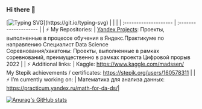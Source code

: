 ### Hi there 👋

<!--
**Madssen/Madssen** is a ✨ _special_ ✨ repository because its `README.md` (this file) appears on your GitHub profile.

Here are some ideas to get you started:

- 🔭 I’m currently working on ...
- 🌱 I’m currently learning ...
- 👯 I’m looking to collaborate on ...
- 🤔 I’m looking for help with ...
- 💬 Ask me about ...
- 📫 How to reach me: ...
- 😄 Pronouns: ...
- ⚡ Fun fact: ...
-->
<!---Пример кода-->
[![Typing SVG](https://readme-typing-svg.herokuapp.com?color=%2336BCF7&lines=My+data+science+journey:)](https://git.io/typing-svg)
|   | | 
| :-------------------- | :-------------------- |
| ⚡ My Repositories: | [Yandex Projects](https://github.com/Madssen/Yandex_Practicum.git): Проекты, выполненные в процессе обучения в Яндекс.Практикуме по направлению Специалист Data Science <br/> Соревнования/хакатоны: Проекты, выполненные в рамках соревнований, преимущественно в рамках проекта Цифровой прорыв 2022 | 
| ⚡ Additional links: | Kaggle: https://www.kaggle.com/madssen/ <br/> My Stepik achievements / certificates: https://stepik.org/users/160578311 | 
| ⚡ I’m currently working on: | Математика для анализа данных: https://practicum.yandex.ru/math-for-da-ds/| 

[![Anurag's GitHub stats](https://github-readme-stats.vercel.app/api?username=anuraghazra)](https://github.com/anuraghazra/github-readme-stats)

